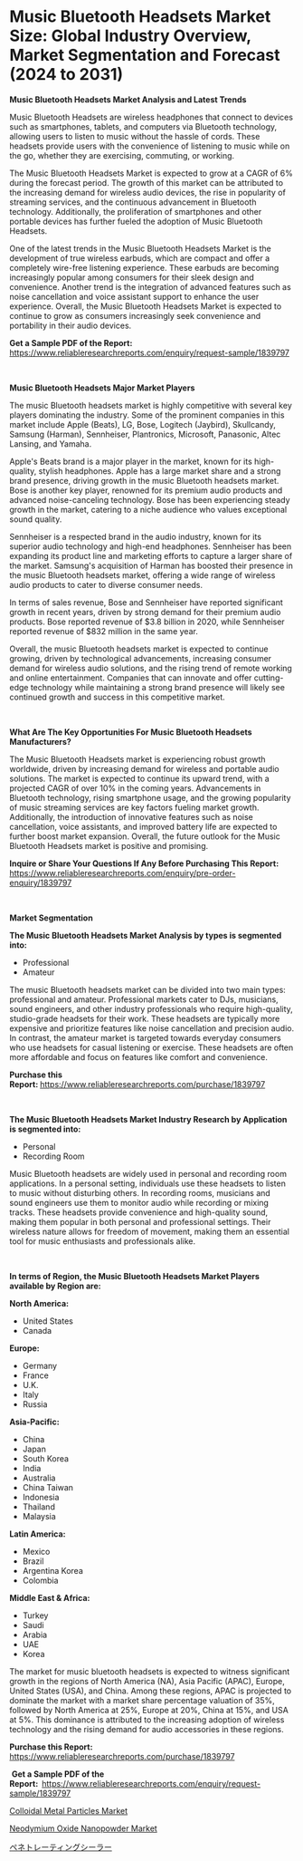 <p><h1>Music Bluetooth Headsets Market Size: Global Industry Overview, Market Segmentation and Forecast (2024 to 2031)</h1></p><p><strong>Music Bluetooth Headsets Market Analysis and Latest Trends</strong></p>
<p><p>Music Bluetooth Headsets are wireless headphones that connect to devices such as smartphones, tablets, and computers via Bluetooth technology, allowing users to listen to music without the hassle of cords. These headsets provide users with the convenience of listening to music while on the go, whether they are exercising, commuting, or working.</p><p>The Music Bluetooth Headsets Market is expected to grow at a CAGR of 6% during the forecast period. The growth of this market can be attributed to the increasing demand for wireless audio devices, the rise in popularity of streaming services, and the continuous advancement in Bluetooth technology. Additionally, the proliferation of smartphones and other portable devices has further fueled the adoption of Music Bluetooth Headsets.</p><p>One of the latest trends in the Music Bluetooth Headsets Market is the development of true wireless earbuds, which are compact and offer a completely wire-free listening experience. These earbuds are becoming increasingly popular among consumers for their sleek design and convenience. Another trend is the integration of advanced features such as noise cancellation and voice assistant support to enhance the user experience. Overall, the Music Bluetooth Headsets Market is expected to continue to grow as consumers increasingly seek convenience and portability in their audio devices.</p></p>
<p><strong>Get a Sample PDF of the Report:&nbsp;</strong> <a href="https://www.reliableresearchreports.com/enquiry/request-sample/1839797">https://www.reliableresearchreports.com/enquiry/request-sample/1839797</a></p>
<p>&nbsp;</p>
<p><strong>Music Bluetooth Headsets Major Market Players</strong></p>
<p><p>The music Bluetooth headsets market is highly competitive with several key players dominating the industry. Some of the prominent companies in this market include Apple (Beats), LG, Bose, Logitech (Jaybird), Skullcandy, Samsung (Harman), Sennheiser, Plantronics, Microsoft, Panasonic, Altec Lansing, and Yamaha.</p><p>Apple's Beats brand is a major player in the market, known for its high-quality, stylish headphones. Apple has a large market share and a strong brand presence, driving growth in the music Bluetooth headsets market. Bose is another key player, renowned for its premium audio products and advanced noise-canceling technology. Bose has been experiencing steady growth in the market, catering to a niche audience who values exceptional sound quality.</p><p>Sennheiser is a respected brand in the audio industry, known for its superior audio technology and high-end headphones. Sennheiser has been expanding its product line and marketing efforts to capture a larger share of the market. Samsung's acquisition of Harman has boosted their presence in the music Bluetooth headsets market, offering a wide range of wireless audio products to cater to diverse consumer needs.</p><p>In terms of sales revenue, Bose and Sennheiser have reported significant growth in recent years, driven by strong demand for their premium audio products. Bose reported revenue of $3.8 billion in 2020, while Sennheiser reported revenue of $832 million in the same year.</p><p>Overall, the music Bluetooth headsets market is expected to continue growing, driven by technological advancements, increasing consumer demand for wireless audio solutions, and the rising trend of remote working and online entertainment. Companies that can innovate and offer cutting-edge technology while maintaining a strong brand presence will likely see continued growth and success in this competitive market.</p></p>
<p>&nbsp;</p>
<p><strong>What Are The Key Opportunities For Music Bluetooth Headsets Manufacturers?</strong></p>
<p><p>The Music Bluetooth Headsets market is experiencing robust growth worldwide, driven by increasing demand for wireless and portable audio solutions. The market is expected to continue its upward trend, with a projected CAGR of over 10% in the coming years. Advancements in Bluetooth technology, rising smartphone usage, and the growing popularity of music streaming services are key factors fueling market growth. Additionally, the introduction of innovative features such as noise cancellation, voice assistants, and improved battery life are expected to further boost market expansion. Overall, the future outlook for the Music Bluetooth Headsets market is positive and promising.</p></p>
<p><strong>Inquire or Share Your Questions If Any Before Purchasing This Report:</strong> <a href="https://www.reliableresearchreports.com/enquiry/pre-order-enquiry/1839797">https://www.reliableresearchreports.com/enquiry/pre-order-enquiry/1839797</a></p>
<p>&nbsp;</p>
<p><strong>Market Segmentation</strong></p>
<p><strong>The Music Bluetooth Headsets Market Analysis by types is segmented into:</strong></p>
<p><ul><li>Professional</li><li>Amateur</li></ul></p>
<p><p>The music Bluetooth headsets market can be divided into two main types: professional and amateur. Professional markets cater to DJs, musicians, sound engineers, and other industry professionals who require high-quality, studio-grade headsets for their work. These headsets are typically more expensive and prioritize features like noise cancellation and precision audio. In contrast, the amateur market is targeted towards everyday consumers who use headsets for casual listening or exercise. These headsets are often more affordable and focus on features like comfort and convenience.</p></p>
<p><strong>Purchase this Report:&nbsp;</strong><a href="https://www.reliableresearchreports.com/purchase/1839797">https://www.reliableresearchreports.com/purchase/1839797</a></p>
<p>&nbsp;</p>
<p><strong>The Music Bluetooth Headsets Market Industry Research by Application is segmented into:</strong></p>
<p><ul><li>Personal</li><li>Recording Room</li></ul></p>
<p><p>Music Bluetooth headsets are widely used in personal and recording room applications. In a personal setting, individuals use these headsets to listen to music without disturbing others. In recording rooms, musicians and sound engineers use them to monitor audio while recording or mixing tracks. These headsets provide convenience and high-quality sound, making them popular in both personal and professional settings. Their wireless nature allows for freedom of movement, making them an essential tool for music enthusiasts and professionals alike.</p></p>
<p>&nbsp;</p>
<p><strong>In terms of Region, the Music Bluetooth Headsets Market Players available by Region are:</strong></p>
<p>
    <p> <strong> North America: </strong>
        <ul>
            <li>United States</li>
            <li>Canada</li>
        </ul>
        </p> 
    <p> <strong> Europe: </strong>
        <ul>
            <li>Germany</li>
            <li>France</li>
            <li>U.K.</li>
            <li>Italy</li>
            <li>Russia</li>
        </ul>
        </p> 
    <p> <strong> Asia-Pacific: </strong>
        <ul>
            <li>China</li>
            <li>Japan</li>
            <li>South Korea</li>
            <li>India</li>
            <li>Australia</li>
            <li>China Taiwan</li>
            <li>Indonesia</li>
            <li>Thailand</li>
            <li>Malaysia</li>
        </ul>
        </p> 
    <p> <strong> Latin America: </strong>
        <ul>
            <li>Mexico</li>
            <li>Brazil</li>
            <li>Argentina Korea</li>
            <li>Colombia</li>
        </ul>
        </p> 
    <p> <strong> Middle East & Africa: </strong>
        <ul>
            <li>Turkey</li>
            <li>Saudi</li>
            <li>Arabia</li>
            <li>UAE</li>
            <li>Korea</li>
        </ul>
    </p>
    </p>
<p><p>The market for music bluetooth headsets is expected to witness significant growth in the regions of North America (NA), Asia Pacific (APAC), Europe, United States (USA), and China. Among these regions, APAC is projected to dominate the market with a market share percentage valuation of 35%, followed by North America at 25%, Europe at 20%, China at 15%, and USA at 5%. This dominance is attributed to the increasing adoption of wireless technology and the rising demand for audio accessories in these regions.</p></p>
<p><strong>Purchase this Report: </strong><a href="https://www.reliableresearchreports.com/purchase/1839797">https://www.reliableresearchreports.com/purchase/1839797</a></p>
<p>&nbsp;<strong>Get a Sample PDF of the Report:&nbsp;&nbsp;</strong><a href="https://www.reliableresearchreports.com/enquiry/request-sample/1839797">https://www.reliableresearchreports.com/enquiry/request-sample/1839797</a></p>
<p><strong></strong></p>
<p><p><a href="https://extreme-scabiosa-c81.notion.site/Colloidal-Metal-Particles-Market-Furnish-Information-about-Market-Size-Market-Share-Market-Dynamic-fe6edc0c13374373938dd8a443fe90cd">Colloidal Metal Particles Market</a></p><p><a href="https://carnation-joke-41f.notion.site/Neodymium-Oxide-Nanopowder-Market-Size-Growth-Outlook-from-2024-to-2031-projecting-at-Market-s-Tre-a76c3c49f3494697b881adff2b098744">Neodymium Oxide Nanopowder Market</a></p><p><a href="https://github.com/qwpelcjko9242629/Market-Research-Report-List-1/blob/main/991356810198.md">ペネトレーティングシーラー</a></p></p>